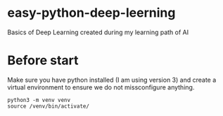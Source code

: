 # easy-python-deep-leerning
Basics of Deep Learning created during my learning path of AI

# Before start
Make sure you have python installed (I am using version 3) and create a virtual environment to ensure we do not missconfigure anything.

```
python3 -m venv venv
source /venv/bin/activate/
```
